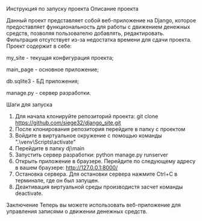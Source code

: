 Инструкция по запуску проекта
Описание проекта

Данный проект представляет собой веб-приложение на Django, которое предоставляет функциональность для работы с движением денежных средств, позволяя пользователю добавлять, редактировать. Фильтрация отсутствует из-за недостатка времени для сдачи проекта. Проект содержит в себе: 

my_site - текущая конфигурация проекта;

main_page - основное приложение;

db.sqlite3 - БД приложения;

manage.py - сервер разработки.

Шаги для запуска
1. Для начала клонируйте репозиторий проекта:
git clone https://github.com/siege32/django_site.git
2. После клонирования репозитория перейдите в папку с проектом
3. Войдите в виртуальное окружение с помощью команды ".\venv\Scripts\activate"
4. Перейдите в папку dj\main
5. Запустить сервер разработки: 
python manage.py runserver
6. Открыть приложение в браузере. 
Перейдите по следующему адресу в вашем браузере:
http://127.0.0.1:8000/
7. Остановка сервера. 
Для остановки сервера нажмите Ctrl+C в терминале, где он был запущен.
8. Деактивация виртуальной среды производистя засчет команды deactivate.

Заключение
Теперь вы можете использовать веб-приложение для управления записями о движении денежных средств.

